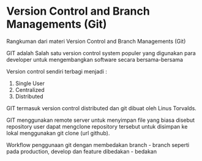 # Version Control and Branch Managements (Git)

Rangkuman dari materi Version Control and Branch Managements (Git)

GIT adalah Salah satu version control system populer yang digunakan para developer untuk mengembangkan software secara bersama-bersama

Version control sendiri terbagi menjadi :

1. Single User
2. Centralized
3. Distributed

GIT termasuk version control distributed dan git dibuat oleh Linus Torvalds.

GIT menggunakan remote server untuk menyimpan file yang biasa disebut repository user dapat mengclone repository tersebut untuk disimpan ke lokal menggunakan git clone (url github).

Workflow penggunaan git dengan membedakan branch - branch seperti pada production, develop dan feature dibedakan - bedakan